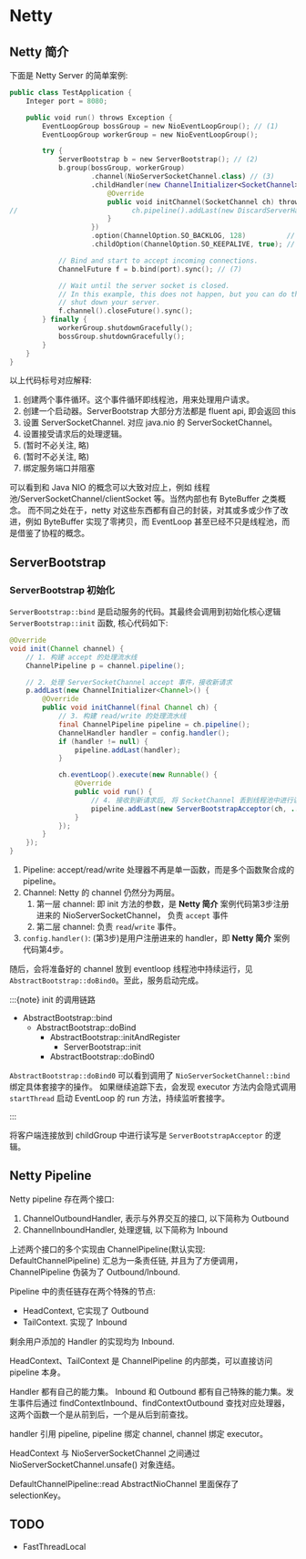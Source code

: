 # Netty

## Netty 简介

下面是 Netty Server 的简单案例:

```kotlin
public class TestApplication {
    Integer port = 8080;

    public void run() throws Exception {
        EventLoopGroup bossGroup = new NioEventLoopGroup(); // (1)
        EventLoopGroup workerGroup = new NioEventLoopGroup();

        try {
            ServerBootstrap b = new ServerBootstrap(); // (2)
            b.group(bossGroup, workerGroup)
                    .channel(NioServerSocketChannel.class) // (3)
                    .childHandler(new ChannelInitializer<SocketChannel>() { // (4)
                        @Override
                        public void initChannel(SocketChannel ch) throws Exception {
//                            ch.pipeline().addLast(new DiscardServerHandler());
                        }
                    })
                    .option(ChannelOption.SO_BACKLOG, 128)          // (5)
                    .childOption(ChannelOption.SO_KEEPALIVE, true); // (6)

            // Bind and start to accept incoming connections.
            ChannelFuture f = b.bind(port).sync(); // (7)

            // Wait until the server socket is closed.
            // In this example, this does not happen, but you can do that to gracefully
            // shut down your server.
            f.channel().closeFuture().sync();
        } finally {
            workerGroup.shutdownGracefully();
            bossGroup.shutdownGracefully();
        }
    }
}
```

以上代码标号对应解释:

1. 创建两个事件循环。这个事件循环即线程池，用来处理用户请求。
2. 创建一个启动器。ServerBootstrap 大部分方法都是 fluent api, 即会返回 this
3. 设置 ServerSocketChannel. 对应 java.nio 的 ServerSocketChannel。
4. 设置接受请求后的处理逻辑。
5. (暂时不必关注, 略)
6. (暂时不必关注, 略)
7. 绑定服务端口并阻塞

可以看到和 Java NIO 的概念可以大致对应上，例如 线程池/ServerSocketChannel/clientSocket 等。当然内部也有 ByteBuffer 之类概念。
而不同之处在于，netty 对这些东西都有自己的封装，对其或多或少作了改进，例如 ByteBuffer 实现了零拷贝，而 EventLoop 甚至已经不只是线程池，而是借鉴了协程的概念。

## ServerBootstrap

### ServerBootstrap 初始化

`ServerBootstrap::bind` 是启动服务的代码。其最终会调用到初始化核心逻辑 `ServerBootstrap::init` 函数, 核心代码如下:

```java
@Override
void init(Channel channel) {
    // 1. 构建 accept 的处理流水线
    ChannelPipeline p = channel.pipeline();

    // 2. 处理 ServerSocketChannel accept 事件，接收新请求
    p.addLast(new ChannelInitializer<Channel>() {
        @Override
        public void initChannel(final Channel ch) {
            // 3. 构建 read/write 的处理流水线
            final ChannelPipeline pipeline = ch.pipeline();
            ChannelHandler handler = config.handler();
            if (handler != null) {
                pipeline.addLast(handler);
            }

            ch.eventLoop().execute(new Runnable() {
                @Override
                public void run() {
                    // 4. 接收到新请求后, 将 SocketChannel 丢到线程池中进行读写 (read/write 事件)
                    pipeline.addLast(new ServerBootstrapAcceptor(ch, ...));
                }
            });
        }
    });
}
```

1. Pipeline: accept/read/write 处理器不再是单一函数，而是多个函数聚合成的 pipeline。
2. Channel: Netty 的 channel 仍然分为两层。
   1. 第一层 channel: 即 init 方法的参数，是 **Netty 简介** 案例代码第3步注册进来的 NioServerSocketChannel， 负责 `accept` 事件
   2. 第二层 channel: 负责 `read`/`write` 事件。
3. `config.handler()`: (第3步)是用户注册进来的 handler，即 **Netty 简介** 案例代码第4步。

随后，会将准备好的 channel 放到 eventloop 线程池中持续运行，见 `AbstractBootstrap::doBind0`。至此，服务启动完成。

:::{note} init 的调用链路

- AbstractBootstrap::bind
  - AbstractBootstrap::doBind
    - AbstractBootstrap::initAndRegister
      - ServerBootstrap::init
    - AbstractBootstrap::doBind0

`AbstractBootstrap::doBind0` 可以看到调用了 `NioServerSocketChannel::bind` 绑定具体套接字的操作。
如果继续追踪下去，会发现 executor 方法内会隐式调用 `startThread` 启动 EventLoop 的 run 方法，持续监听套接字。

:::

将客户端连接放到 childGroup 中进行读写是 `ServerBootstrapAcceptor` 的逻辑。

## Netty Pipeline

Netty pipeline 存在两个接口:

1. ChannelOutboundHandler, 表示与外界交互的接口, 以下简称为 Outbound
2. ChannelInboundHandler, 处理逻辑, 以下简称为 Inbound

上述两个接口的多个实现由 ChannelPipeline(默认实现: DefaultChannelPipeline) 汇总为一条责任链,
并且为了方便调用，ChannelPipeline 伪装为了 Outbound/Inbound.

Pipeline 中的责任链存在两个特殊的节点:

- HeadContext, 它实现了 Outbound
- TailContext. 实现了 Inbound

剩余用户添加的 Handler 的实现均为 Inbound.

HeadContext、TailContext 是 ChannelPipeline 的内部类，可以直接访问 pipeline 本身。

<!-- 由于是责任链实际代码里面，HeadContext/TailContext 都同时实现了 Outbound/Inbound, 只不过非本职的那部分都是代理了责任链上游接口。 -->

<!-- 例如 TailContext 的 Outbound 那部分的接口实现就都是一层简单的代理。 -->

Handler 都有自己的能力集。 Inbound 和 Outbound 都有自己特殊的能力集。发生事件后通过 findContextInbound、findContextOutbound 查找对应处理器，这两个函数一个是从前到后，一个是从后到前查找。

handler 引用 pipeline, pipeline 绑定 channel, channel 绑定 executor。

HeadContext 与 NioServerSocketChannel 之间通过 NioServerSocketChannel.unsafe() 对象连结。

DefaultChannelPipeline::read
AbstractNioChannel 里面保存了 selectionKey。

## TODO

- FastThreadLocal
